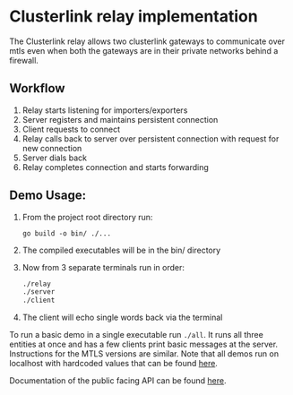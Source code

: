 # Clusterlink relay implementation
The Clusterlink relay allows two clusterlink gateways to communicate over mtls even when both the gateways are in their private networks behind a firewall.

## Workflow
1. Relay starts listening for importers/exporters
2. Server registers and maintains persistent connection
3. Client requests to connect
4. Relay calls back to server over persistent connection with request for new connection
5. Server dials back
6. Relay completes connection and starts forwarding

## Demo Usage:

1. From the project root directory run:

    ```go build -o bin/ ./...```   

2. The compiled executables will be in the bin/ directory

3. Now from 3 separate terminals run in order:

   ```sh
   ./relay
   ./server
   ./client
   ```

4. The client will echo single words back via the terminal

To run a basic demo in a single executable run ```./all```.  It runs all three entities at once and has a few clients print basic messages at the server. Instructions for the MTLS versions are similar. Note that all demos run on localhost with hardcoded values that can be found [here](example/utils).

Documentation of the public facing API can be found [here](docs/DOCUMENTATION.md). 
